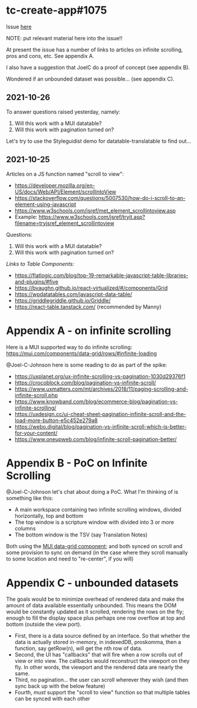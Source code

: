 # tc-create-app#1075
Issue [here](https://github.com/unfoldingWord/tc-create-app/issues/1075)

NOTE: put relevant material here into the issue!!

At present the issue has a number of links to articles on infinite scrolling, pros and cons, etc. See appendix A.

I also have a suggestion that JoelC do a proof of concept (see appendix B).

Wondered if an unbounded dataset was possible... (see appendix C).

## 2021-10-26

To answer questions raised yesterday, namely:
1. Will this work with a MUI datatable?
2. Will this work with pagination turned on?

Let's try to use the Styleguidist demo for datatable-translatable to find out...


## 2021-10-25

Articles on a JS function named "scroll to view":
- https://developer.mozilla.org/en-US/docs/Web/API/Element/scrollIntoView
- https://stackoverflow.com/questions/5007530/how-do-i-scroll-to-an-element-using-javascript
- https://www.w3schools.com/jsref/met_element_scrollintoview.asp
- Example: https://www.w3schools.com/jsref/tryit.asp?filename=tryjsref_element_scrollintoview

Questions:
1. Will this work with a MUI datatable?
2. Will this work with pagination turned on?

*Links to Table Components:*
- https://flatlogic.com/blog/top-19-remarkable-javascript-table-libraries-and-plugins/#five
- https://bvaughn.github.io/react-virtualized/#/components/Grid
- https://wpdatatables.com/javascript-data-table/
- https://griddlegriddle.github.io/Griddle/
- https://react-table.tanstack.com/ (recommended by Manny)






# Appendix A - on infinite scrolling

Here is a MUI supported way to do infinite scrolling:
https://mui.com/components/data-grid/rows/#infinite-loading

@Joel-C-Johnson here is some reading to do as part of the spike:
- https://uxplanet.org/ux-infinite-scrolling-vs-pagination-1030d29376f1
- https://crocoblock.com/blog/pagination-vs-infinite-scroll/
- https://www.uxmatters.com/mt/archives/2018/11/paging-scrolling-and-infinite-scroll.php
- https://www.knowband.com/blog/ecommerce-blog/pagination-vs-infinite-scrolling/
- https://uxdesign.cc/ui-cheat-sheet-pagination-infinite-scroll-and-the-load-more-button-e5c452e279a8
- https://webo.digital/blog/pagination-vs-infinite-scroll-which-is-better-for-your-content/
- https://www.oneupweb.com/blog/infinite-scroll-pagination-better/


# Appendix B - PoC on Infinite Scrolling
@Joel-C-Johnson let's chat about doing a PoC. What I'm thinking of is something like this:
- A main workspace containing two infinite scrolling windows, divided horizontally, top and bottom
- The top window is a scripture window with divided into 3 or more columns
- The bottom window is the TSV (say Translation Notes)

Both using the [MUI data-grid component](https://mui.com/components/data-grid/rows/#infinite-loading); and both synced on scroll and some provision to sync on demand (in the case where they scroll manually to some location and need to "re-center", if you will)

# Appendix C - unbounded datasets

The goals would be to minimize overhead of rendered data and make the amount of data available essentially unbounded. This means the DOM would be constantly updated as it scrolled, rendering the rows on the fly; enough to fill the display space plus perhaps one row overflow at top and bottom (outside the view port).

- First, there is a data source defined by an interface. So that whether the data is actually stored in-memory, in indexedDB, proskomma, then a function, say getRow(n), will get the nth row of data.
- Second, the UI has "callbacks" that will fire when a row scrolls out of view or into view. The callbacks would reconstruct the viewport on they fly. In other words, the viewport and the rendered data are nearly the same.
- Third, no pagination... the user can scroll wherever they wish (and then sync back up with the below feature)
- Fourth, *must* support the "scroll to view" function so that multiple tables can be synced with each other
